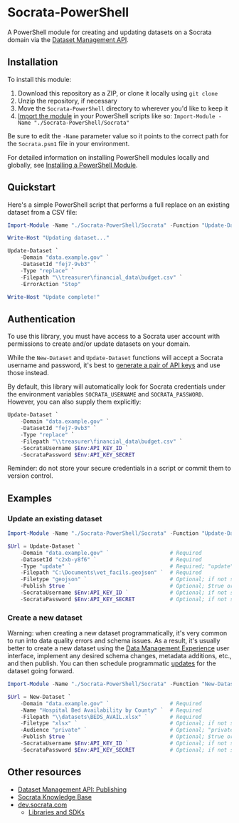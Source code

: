 Socrata-PowerShell
==================

A PowerShell module for creating and updating datasets on a Socrata domain via the [Dataset Management API].

[Dataset Management API]: https://dev.socrata.com/publishers/dsmapi.html

## Installation

To install this module:

1. Download this repository as a ZIP, or clone it locally using `git clone`
2. Unzip the repository, if necessary
3. Move the `Socrata-PowerShell` directory to wherever you'd like to keep it
4. [Import the module] in your PowerShell scripts like so: `Import-Module -Name "./Socrata-PowerShell/Socrata"`

Be sure to edit the `-Name` parameter value so it points to the correct path for the `Socrata.psm1` file in your environment.

For detailed information on installing PowerShell modules locally and globally, see [Installing a PowerShell Module].

[Import the module]: https://docs.microsoft.com/en-us/powershell/module/microsoft.powershell.core/import-module
[Installing a PowerShell Module]: https://docs.microsoft.com/en-us/powershell/scripting/developer/module/installing-a-powershell-module

## Quickstart

Here's a simple PowerShell script that performs a full replace on an existing dataset from a CSV file:

```powershell
Import-Module -Name "./Socrata-PowerShell/Socrata" -Function "Update-Dataset"

Write-Host "Updating dataset..."

Update-Dataset `
    -Domain "data.example.gov" `
    -DatasetId "fej7-9vb3" `
    -Type "replace" `
    -Filepath "\\treasurer\financial_data\budget.csv" `
    -ErrorAction "Stop"

Write-Host "Update complete!"
```

## Authentication

To use this library, you must have access to a Socrata user account with permissions to create and/or update datasets on your domain.

While the `New-Dataset` and `Update-Dataset` functions will accept a Socrata username and password, it's best to [generate a pair of API keys] and use those instead.

By default, this library will automatically look for Socrata credentials under the environment variables `SOCRATA_USERNAME` and `SOCRATA_PASSWORD`. However, you can also supply them explicitly:

```powershell
Update-Dataset `
    -Domain "data.example.gov" `
    -DatasetId "fej7-9vb3" `
    -Type "replace" `
    -Filepath "\\treasurer\financial_data\budget.csv" `
    -SocrataUsername $Env:API_KEY_ID `
    -SocrataPassword $Env:API_KEY_SECRET
```

Reminder: do not store your secure credentials in a script or commit them to version control.

[generate a pair of API keys]: https://support.socrata.com/hc/en-us/articles/360015776014-API-Keys

## Examples

### Update an existing dataset

```powershell
Import-Module -Name "./Socrata-PowerShell/Socrata" -Function "Update-Dataset"

$Url = Update-Dataset `
    -Domain "data.example.gov" `                   # Required
    -DatasetId "c2xb-y8f6" `                       # Required
    -Type "update" `                               # Required; "update" (upsert/append) or "replace" (full replace)
    -Filepath "C:\Documents\vet_facils.geojson" `  # Required
    -Filetype "geojson" `                          # Optional; if not supplied, this is guessed from the filepath
    -Publish $true `                               # Optional; $true or $false (default: $true)
    -SocrataUsername $Env:API_KEY_ID `             # Optional; if not supplied, this is looked up from the env variable SOCRATA_USERNAME
    -SocrataPassword $Env:API_KEY_SECRET           # Optional; if not supplied, this is looked up from the env variable SOCRATA_PASSWORD
```

### Create a new dataset

Warning: when creating a new dataset programmatically, it's very common to run into data quality errors and schema issues. As a result, it's usually better to create a new dataset using the [Data Management Experience] user interface, implement any desired schema changes, metadata additions, etc., and then publish. You can then schedule programmatic [updates] for the dataset going forward.

```powershell
Import-Module -Name "./Socrata-PowerShell/Socrata" -Function "New-Dataset"

$Url = New-Dataset `
    -Domain "data.example.gov" `                   # Required
    -Name "Hospital Bed Availability by County" `  # Required
    -Filepath "\\datasets\BEDS_AVAIL.xlsx" `       # Required
    -Filetype "xlsx" `                             # Optional; if not supplied, this is guessed from the filepath
    -Audience "private" `                          # Optional; "private" or "public" (default: "private")
    -Publish $true `                               # Optional; $true or $false (default: $true)
    -SocrataUsername $Env:API_KEY_ID `             # Optional; if not supplied, this is looked up from the env variable SOCRATA_USERNAME
    -SocrataPassword $Env:API_KEY_SECRET           # Optional; if not supplied, this is looked up from the env variable SOCRATA_PASSWORD
```

[Data Management Experience]: https://support.socrata.com/hc/en-us/articles/115016067067-Using-the-Socrata-Data-Management-Experience
[updates]: #update-an-existing-dataset

## Other resources

* [Dataset Management API: Publishing]
* [Socrata Knowledge Base]
* [dev.socrata.com]
  + [Libraries and SDKs]

[Socrata Knowledge Base]: https://support.socrata.com
[dev.socrata.com]: https://dev.socrata.com
[Dataset Management API: Publishing]: https://socratapublishing.docs.apiary.io
[Libraries and SDKs]: https://dev.socrata.com/libraries
